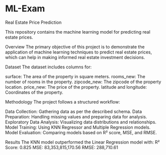 # ML-Exam
Real Estate Price Prediction

This repository contains the machine learning model for predicting real estate prices. 

Overview
The primary objective of this project is to demonstrate the application of machine learning techniques to predict real estate prices, which can help in making informed real estate investment decisions.

Dataset
The dataset includes columns for:

surface: The area of the property in square meters.
rooms_new: The number of rooms in the property.
zipcode_new: The zipcode of the property location.
price_new: The price of the property.
latitude and longitude: Coordinates of the property.

Methodology
The project follows a structured workflow:

Data Collection: Gathering data as per the described schema.
Data Preparation: Handling missing values and preparing data for analysis.
Exploratory Data Analysis: Visualizing data distributions and relationships.
Model Training: Using KNN Regressor and Multiple Regression models.
Model Evaluation: Comparing models based on R² score, MSE, and RMSE.

Results
The KNN model outperformed the Linear Regression model with:
R² Score: 0.825
MSE: 83,353,815,170.56
RMSE: 288,710.61
